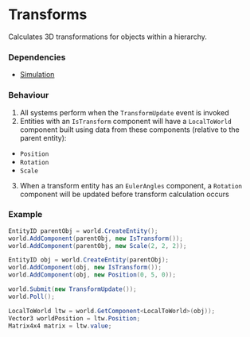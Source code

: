 # Transforms
Calculates 3D transformations for objects within a hierarchy.

### Dependencies
* [Simulation](https://github.com/game-simulations/simulation)

### Behaviour
1. All systems perform when the `TransformUpdate` event is invoked
2. Entities with an `IsTransform` component will have a `LocalToWorld` component built
using data from these components (relative to the parent entity):
* `Position`
* `Rotation`
* `Scale`
3. When a transform entity has an `EulerAngles` component, a `Rotation` component
will be updated before transform calculation occurs

### Example
```cs
EntityID parentObj = world.CreateEntity();
world.AddComponent(parentObj, new IsTransform());
world.AddComponent(parentObj, new Scale(2, 2, 2));

EntityID obj = world.CreateEntity(parentObj);
world.AddComponent(obj, new IsTransform());
world.AddComponent(obj, new Position(0, 5, 0));

world.Submit(new TransformUpdate());
world.Poll();

LocalToWorld ltw = world.GetComponent<LocalToWorld>(obj));
Vector3 worldPosition = ltw.Position;
Matrix4x4 matrix = ltw.value;
```
